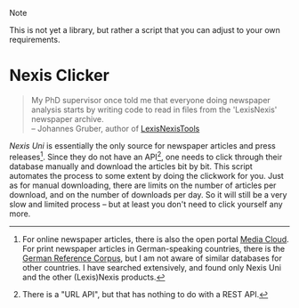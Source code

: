 > [!NOTE]  
> This is not yet a library, but rather a script that you can adjust to your own requirements.

# Nexis Clicker

> My PhD supervisor once told me that everyone doing newspaper analysis starts by writing code to read in files from the 'LexisNexis' newspaper archive. <br>
> – Johannes Gruber, author of [LexisNexisTools](https://github.com/JBGruber/LexisNexisTools)

_Nexis Uni_ is essentially the only source for newspaper articles and press releases[^1]. Since they do not have an API[^2], one needs to click through their database manually and download the articles bit by bit. This script automates the process to some extent by doing the clickwork for you. Just as for manual downloading, there are limits on the number of articles per download, and on the number of downloads per day. So it will still be a very slow and limited process – but at least you don't need to click yourself any more.

[^1]: For online newspaper articles, there is also the open portal [Media Cloud](https://mediacloud.org). For print newspaper articles in German-speaking countries, there is the [German Reference Corpus](https://www.ids-mannheim.de/digspra/kl/projekte/korpora/), but I am not aware of similar databases for other countries. I have searched extensively, and found only Nexis Uni and the other (Lexis)Nexis products.

[^2]: There is a "URL API", but that has nothing to do with a REST API.
